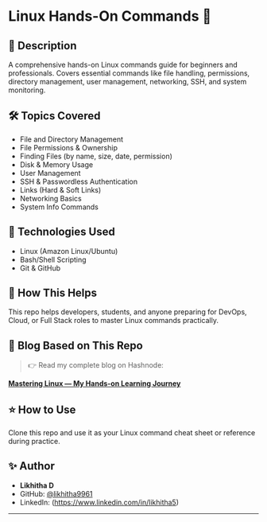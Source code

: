 # Linux Hands-On Commands 🚀

## 📜 Description
A comprehensive hands-on Linux commands guide for beginners and professionals. Covers essential commands like file handling, permissions, directory management, user management, networking, SSH, and system monitoring.

## 🛠️ Topics Covered
- File and Directory Management
- File Permissions & Ownership
- Finding Files (by name, size, date, permission)
- Disk & Memory Usage
- User Management
- SSH & Passwordless Authentication
- Links (Hard & Soft Links)
- Networking Basics
- System Info Commands

## 🚀 Technologies Used
- Linux (Amazon Linux/Ubuntu)
- Bash/Shell Scripting
- Git & GitHub

## 🔗 How This Helps
This repo helps developers, students, and anyone preparing for DevOps, Cloud, or Full Stack roles to master Linux commands practically.

## 🔗 **Blog Based on This Repo**

> 👉 Read my complete blog on Hashnode:  

**[Mastering Linux — My Hands-on Learning Journey](https://master-linux-with-hands-on-commands.hashnode.dev/mastering-linux-my-hands-on-learning-journey)**

## ⭐ How to Use
Clone this repo and use it as your Linux command cheat sheet or reference during practice.

## ✨ Author
- **Likhitha D**
- GitHub: [@likhitha9961](https://github.com/likhitha9961)
- LinkedIn: (https://www.linkedin.com/in/likhitha5)

---
